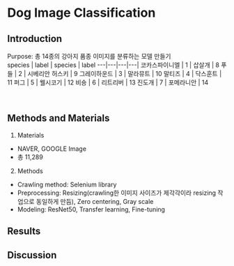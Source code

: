 # Dog Image Classification

## Introduction
Purpose: 총 14종의 강아지 품종 이미지를 분류하는 모델 만들기
<br/>
species | label | species | label
---|---|---|---|
코카스파이니엘 | 1 | 삽살개 | 8
푸들 | 2 | 시베리안 허스키 | 9
그레이하운드 | 3 | 말라뮤트 | 10
말티즈 | 4 | 닥스훈트 | 11
퍼그 | 5 | 웰시코기 | 12
비숑 | 6 | 리트리버 | 13
진도개 | 7 | 포메라니안 | 14

</br>

## Methods and Materials
1. Materials
- NAVER, GOOGLE Image
- 총 11,289
2. Methods
- Crawling method: Selenium library
- Preprocessing: Resizing(crawling한 이미지 사이즈가 제각각이라 resizing 작업으로 동일하게 만듬), Zero centering, Gray scale
- Modeling: ResNet50, Transfer learning, Fine-tuning

## Results

## Discussion
